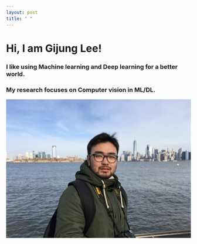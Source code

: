 ```yaml
---
layout: post
title: " "
---
```


# Hi, I am Gijung Lee!
### I like using Machine learning and Deep learning for a better world.
### My research focuses on Computer vision in ML/DL.

![img](/assets/IMG_1818.JPG)


